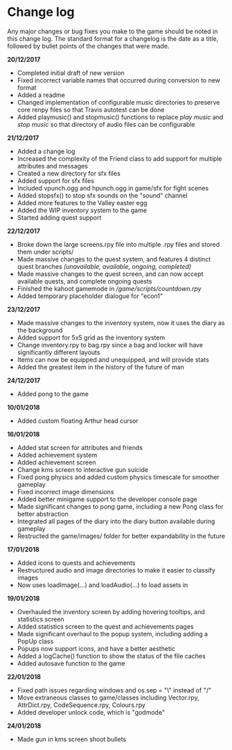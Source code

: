 # Change log

Any major changes or bug fixes you make to the game should be noted in this change log. 
The standard format for a changelog is the date as a title, followed by bullet points of the changes that were made.

**20/12/2017**
* Completed initial draft of new version
* Fixed incorrect variable names that occurred during conversion to new format
* Added a readme
* Changed implementation of configurable music directories to preserve core renpy files so that Travis autotest can be done
* Added playmusic() and stopmusic() functions to replace *play music* and *stop music* so that directory of audio files can be configurable

**21/12/2017**
* Added a change log
* Increased the complexity of the Friend class to add support for multiple attributes and messages
* Created a new directory for sfx files
* Added support for sfx files
* Included vpunch.ogg and hpunch.ogg in game/sfx for fight scenes
* Added stopsfx() to stop sfx sounds on the "sound" channel
* Added more features to the Valley easter egg
* Added the WIP inventory system to the game
* Started adding quest support

**22/12/2017**
* Broke down the large screens.rpy file into multiple .rpy files and stored them under scripts/
* Made massive changes to the quest system, and features 4 distinct quest branches *(unavailable, available, ongoing, completed)*
* Made massive changes to the quest screen, and can now accept available quests, and complete ongoing quests
* Finished the kahoot gamemode in */game/scripts/countdown.rpy*
* Added temporary placeholder dialogue for "econ1"

**23/12/2017**
* Made massive changes to the inventory system, now it uses the diary as the background
* Added support for 5x5 grid as the inventory system
* Change inventory.rpy to bag.rpy since a bag and locker will have significantly different layouts
* Items can now be equipped and unequipped, and will provide stats
* Added the greatest item in the history of the future of man

**24/12/2017**
* Added pong to the game

**10/01/2018**
* Added custom floating Arthur head cursor

**16/01/2018**
* Added stat screen for attributes and friends
* Added achievement system
* Added achievement screen
* Change kms screen to interactive gun suicide
* Fixed pong physics and added custom physics timescale for smoother gameplay
* Fixed incorrect image dimensions
* Added better minigame support to the developer console page
* Made significant changes to pong game, including a new Pong class for better abstraction
* Integrated all pages of the diary into the diary button available during gameplay
* Restructed the game/images/ folder for better expandability in the future

**17/01/2018**
* Added icons to quests and achievements
* Restructured audio and image directories to make it easier to classify images
* Now uses loadImage(...) and loadAudio(...) to load assets in

**19/01/2018**
* Overhauled the inventory screen by adding hovering tooltips, and statistics screen
* Added statistics screen to the quest and achievements pages
* Made significant overhaul to the popup system, including adding a PopUp class
* Popups now support icons, and have a better aesthetic
* Added a logCache() function to show the status of the file caches
* Added autosave function to the game

**22/01/2018**
* Fixed path issues regarding windows and os.sep = "\\" instead of "/"
* Move extraneous classes to game/classes including Vector.rpy, AttrDict.rpy, CodeSequence.rpy, Colours.rpy
* Added developer unlock code, which is "godmode"

**24/01/2018**
* Made gun in kms screen shoot bullets
